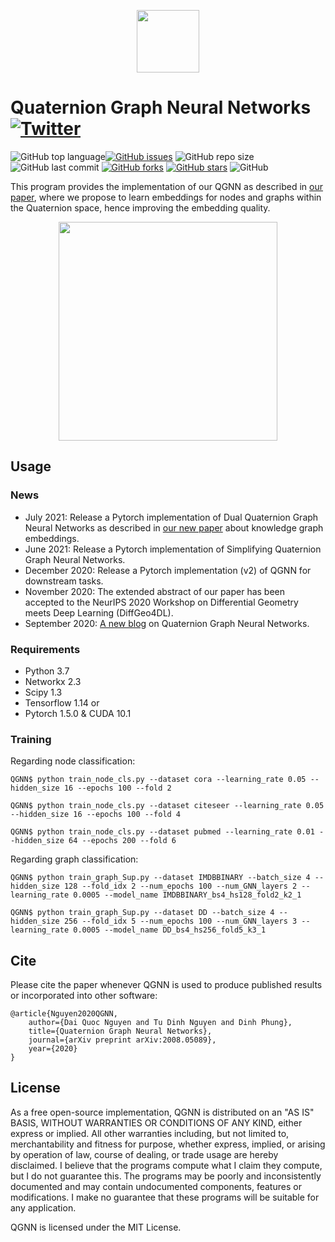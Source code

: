 <p align="center">
	<img src="https://github.com/daiquocnguyen/QGNN/blob/master/logo.png" width="100">
</p>

# Quaternion Graph Neural Networks<a href="https://twitter.com/intent/tweet?text=Wow:&url=https%3A%2F%2Fgithub.com%2Fdaiquocnguyen%2FQGNN%2Fblob%2Fmaster%2FREADME.md"><img alt="Twitter" src="https://img.shields.io/twitter/url?style=social&url=https%3A%2F%2Ftwitter.com%2Fdaiquocng"></a>

<img alt="GitHub top language" src="https://img.shields.io/github/languages/top/daiquocnguyen/QGNN"><a href="https://github.com/daiquocnguyen/QGNN/issues"><img alt="GitHub issues" src="https://img.shields.io/github/issues/daiquocnguyen/QGNN"></a>
<img alt="GitHub repo size" src="https://img.shields.io/github/repo-size/daiquocnguyen/QGNN">
<img alt="GitHub last commit" src="https://img.shields.io/github/last-commit/daiquocnguyen/QGNN">
<a href="https://github.com/daiquocnguyen/QGNN/network"><img alt="GitHub forks" src="https://img.shields.io/github/forks/daiquocnguyen/QGNN"></a>
<a href="https://github.com/daiquocnguyen/QGNN/stargazers"><img alt="GitHub stars" src="https://img.shields.io/github/stars/daiquocnguyen/QGNN"></a>
<img alt="GitHub" src="https://img.shields.io/github/license/daiquocnguyen/QGNN">

This program provides the implementation of our QGNN as described in [our paper](https://arxiv.org/abs/2008.05089), where we propose to learn embeddings for nodes and graphs within the Quaternion space, hence improving the embedding quality.

<p align="center">
	<img src="https://github.com/daiquocnguyen/QGNN/blob/master/qgnn.png" width="350">
</p>

## Usage

### News
- July 2021: Release a Pytorch implementation of Dual Quaternion Graph Neural Networks as described in [our new paper](https://arxiv.org/abs/2104.07396) about knowledge graph embeddings.
- June 2021: Release a Pytorch implementation of Simplifying Quaternion Graph Neural Networks.
- December 2020: Release a Pytorch implementation (v2) of QGNN for downstream tasks.
- November 2020: The extended abstract of our paper has been accepted to the NeurIPS 2020 Workshop on Differential Geometry meets Deep Learning (DiffGeo4DL).
- September 2020: [A new blog](https://daiquocnguyen.github.io/blog/quaternion-graph-neural-networks) on Quaternion Graph Neural Networks.

### Requirements
- Python 	3.7
- Networkx 	2.3
- Scipy		1.3
- Tensorflow 	1.14 or
- Pytorch 	1.5.0 & CUDA 10.1

### Training

Regarding node classification:

	QGNN$ python train_node_cls.py --dataset cora --learning_rate 0.05 --hidden_size 16 --epochs 100 --fold 2

	QGNN$ python train_node_cls.py --dataset citeseer --learning_rate 0.05 --hidden_size 16 --epochs 100 --fold 4
	
	QGNN$ python train_node_cls.py --dataset pubmed --learning_rate 0.01 --hidden_size 64 --epochs 200 --fold 6
	
Regarding graph classification:

	QGNN$ python train_graph_Sup.py --dataset IMDBBINARY --batch_size 4 --hidden_size 128 --fold_idx 2 --num_epochs 100 --num_GNN_layers 2 --learning_rate 0.0005 --model_name IMDBBINARY_bs4_hs128_fold2_k2_1

	QGNN$ python train_graph_Sup.py --dataset DD --batch_size 4 --hidden_size 256 --fold_idx 5 --num_epochs 100 --num_GNN_layers 3 --learning_rate 0.0005 --model_name DD_bs4_hs256_fold5_k3_1

## Cite  
Please cite the paper whenever QGNN is used to produce published results or incorporated into other software:

	@article{Nguyen2020QGNN,
		author={Dai Quoc Nguyen and Tu Dinh Nguyen and Dinh Phung},
		title={Quaternion Graph Neural Networks},
		journal={arXiv preprint arXiv:2008.05089},
		year={2020}
	}

## License
As a free open-source implementation, QGNN is distributed on an "AS IS" BASIS, WITHOUT WARRANTIES OR CONDITIONS OF ANY KIND, either express or implied. All other warranties including, but not limited to, merchantability and fitness for purpose, whether express, implied, or arising by operation of law, course of dealing, or trade usage are hereby disclaimed. I believe that the programs compute what I claim they compute, but I do not guarantee this. The programs may be poorly and inconsistently documented and may contain undocumented components, features or modifications. I make no guarantee that these programs will be suitable for any application.

QGNN is licensed under the MIT License.
